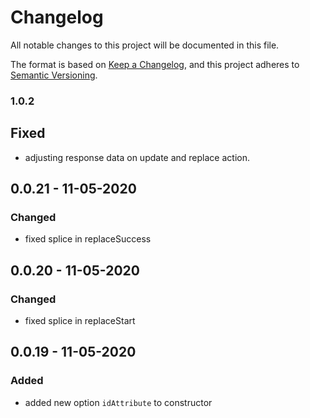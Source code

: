 # Changelog
All notable changes to this project will be documented in this file.

The format is based on [Keep a Changelog](https://keepachangelog.com/en/1.0.0/),
and this project adheres to [Semantic Versioning](https://semver.org/spec/v2.0.0.html).

### 1.0.2

## Fixed
- adjusting response data on update and replace action.

## 0.0.21 - 11-05-2020

### Changed
- fixed splice in replaceSuccess

## 0.0.20 - 11-05-2020

### Changed
- fixed splice in replaceStart

## 0.0.19 - 11-05-2020

### Added
- added new option `idAttribute` to constructor